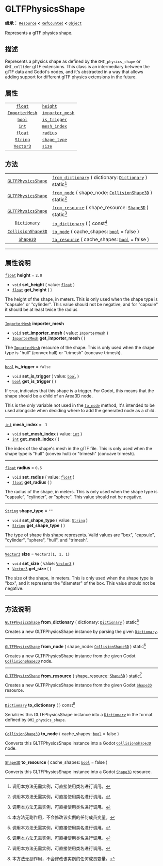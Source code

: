 <!-- ⚠ 请勿编辑本文件 ⚠ -->
<!-- 本文档使用脚本从 WeDot 引擎源码仓库生成。 -->
<!-- 生成脚本：https://github.com/WeDot-Engine/WeDot/tree/master/doc/tools/make_md.py； -->
<!-- 原文件：https://github.com/WeDot-Engine/WeDot/tree/master/modules/gltf/doc_classes/GLTFPhysicsShape.xml。 -->

<div id="_class_gltfphysicsshape"></div>

# GLTFPhysicsShape

**继承：** [`Resource`](class_resource.md) **<** [`RefCounted`](class_refcounted.md) **<** [`Object`](class_object.md)

Represents a glTF physics shape.

## 描述

Represents a physics shape as defined by the `OMI_physics_shape` or `OMI_collider` glTF extensions. This class is an intermediary between the glTF data and Godot's nodes, and it's abstracted in a way that allows adding support for different glTF physics extensions in the future.

## 属性

|||
|:-:|:--|
| [`float`](class_float.md)               | [`height`](class_gltfphysicsshape.md#class_gltfphysicsshape_property_height)               | ``2.0``              |
| [`ImporterMesh`](class_importermesh.md) | [`importer_mesh`](class_gltfphysicsshape.md#class_gltfphysicsshape_property_importer_mesh) |                      |
| [`bool`](class_bool.md)                 | [`is_trigger`](class_gltfphysicsshape.md#class_gltfphysicsshape_property_is_trigger)       | ``false``            |
| [`int`](class_int.md)                   | [`mesh_index`](class_gltfphysicsshape.md#class_gltfphysicsshape_property_mesh_index)       | ``-1``               |
| [`float`](class_float.md)               | [`radius`](class_gltfphysicsshape.md#class_gltfphysicsshape_property_radius)               | ``0.5``              |
| [`String`](class_string.md)             | [`shape_type`](class_gltfphysicsshape.md#class_gltfphysicsshape_property_shape_type)       | ``""``               |
| [`Vector3`](class_vector3.md)           | [`size`](class_gltfphysicsshape.md#class_gltfphysicsshape_property_size)                   | ``Vector3(1, 1, 1)`` |

## 方法

|||
|:-:|:--|
| [`GLTFPhysicsShape`](class_gltfphysicsshape.md) | [`from_dictionary`](class_gltfphysicsshape.md#class_gltfphysicsshape_method_from_dictionary) ( dictionary: [`Dictionary`](class_dictionary.md) ) static[^static] |
| [`GLTFPhysicsShape`](class_gltfphysicsshape.md) | [`from_node`](class_gltfphysicsshape.md#class_gltfphysicsshape_method_from_node) ( shape_node: [`CollisionShape3D`](class_collisionshape3d.md) ) static[^static] |
| [`GLTFPhysicsShape`](class_gltfphysicsshape.md) | [`from_resource`](class_gltfphysicsshape.md#class_gltfphysicsshape_method_from_resource) ( shape_resource: [`Shape3D`](class_shape3d.md) ) static[^static]       |
| [`Dictionary`](class_dictionary.md)             | [`to_dictionary`](class_gltfphysicsshape.md#class_gltfphysicsshape_method_to_dictionary) ( ) const[^const]                                                       |
| [`CollisionShape3D`](class_collisionshape3d.md) | [`to_node`](class_gltfphysicsshape.md#class_gltfphysicsshape_method_to_node) ( cache_shapes: [`bool`](class_bool.md) = false )                                   |
| [`Shape3D`](class_shape3d.md)                   | [`to_resource`](class_gltfphysicsshape.md#class_gltfphysicsshape_method_to_resource) ( cache_shapes: [`bool`](class_bool.md) = false )                           |

<!-- rst-class:: classref-section-separator -->

---

## 属性说明

<div id="_class_gltfphysicsshape_property_height"></div>

[`float`](class_float.md) **height** = ``2.0`` <div id="class_gltfphysicsshape_property_height"></div>

- `void` **set_height** ( value: [`float`](class_float.md) )
- [`float`](class_float.md) **get_height** ( )

The height of the shape, in meters. This is only used when the shape type is "capsule" or "cylinder". This value should not be negative, and for "capsule" it should be at least twice the radius.

<!-- rst-class:: classref-item-separator -->

---

<div id="_class_gltfphysicsshape_property_importer_mesh"></div>

[`ImporterMesh`](class_importermesh.md) **importer_mesh** <div id="class_gltfphysicsshape_property_importer_mesh"></div>

- `void` **set_importer_mesh** ( value: [`ImporterMesh`](class_importermesh.md) )
- [`ImporterMesh`](class_importermesh.md) **get_importer_mesh** ( )

The [`ImporterMesh`](class_importermesh.md) resource of the shape. This is only used when the shape type is "hull" (convex hull) or "trimesh" (concave trimesh).

<!-- rst-class:: classref-item-separator -->

---

<div id="_class_gltfphysicsshape_property_is_trigger"></div>

[`bool`](class_bool.md) **is_trigger** = ``false`` <div id="class_gltfphysicsshape_property_is_trigger"></div>

- `void` **set_is_trigger** ( value: [`bool`](class_bool.md) )
- [`bool`](class_bool.md) **get_is_trigger** ( )

If `true`, indicates that this shape is a trigger. For Godot, this means that the shape should be a child of an Area3D node.

This is the only variable not used in the [`to_node`](class_gltfphysicsshape.md#class_gltfphysicsshape_method_to_node) method, it's intended to be used alongside when deciding where to add the generated node as a child.

<!-- rst-class:: classref-item-separator -->

---

<div id="_class_gltfphysicsshape_property_mesh_index"></div>

[`int`](class_int.md) **mesh_index** = ``-1`` <div id="class_gltfphysicsshape_property_mesh_index"></div>

- `void` **set_mesh_index** ( value: [`int`](class_int.md) )
- [`int`](class_int.md) **get_mesh_index** ( )

The index of the shape's mesh in the glTF file. This is only used when the shape type is "hull" (convex hull) or "trimesh" (concave trimesh).

<!-- rst-class:: classref-item-separator -->

---

<div id="_class_gltfphysicsshape_property_radius"></div>

[`float`](class_float.md) **radius** = ``0.5`` <div id="class_gltfphysicsshape_property_radius"></div>

- `void` **set_radius** ( value: [`float`](class_float.md) )
- [`float`](class_float.md) **get_radius** ( )

The radius of the shape, in meters. This is only used when the shape type is "capsule", "cylinder", or "sphere". This value should not be negative.

<!-- rst-class:: classref-item-separator -->

---

<div id="_class_gltfphysicsshape_property_shape_type"></div>

[`String`](class_string.md) **shape_type** = ``""`` <div id="class_gltfphysicsshape_property_shape_type"></div>

- `void` **set_shape_type** ( value: [`String`](class_string.md) )
- [`String`](class_string.md) **get_shape_type** ( )

The type of shape this shape represents. Valid values are "box", "capsule", "cylinder", "sphere", "hull", and "trimesh".

<!-- rst-class:: classref-item-separator -->

---

<div id="_class_gltfphysicsshape_property_size"></div>

[`Vector3`](class_vector3.md) **size** = ``Vector3(1, 1, 1)`` <div id="class_gltfphysicsshape_property_size"></div>

- `void` **set_size** ( value: [`Vector3`](class_vector3.md) )
- [`Vector3`](class_vector3.md) **get_size** ( )

The size of the shape, in meters. This is only used when the shape type is "box", and it represents the "diameter" of the box. This value should not be negative.

<!-- rst-class:: classref-section-separator -->

---

## 方法说明

<div id="_class_gltfphysicsshape_method_from_dictionary"></div>

[`GLTFPhysicsShape`](class_gltfphysicsshape.md) **from_dictionary** ( dictionary: [`Dictionary`](class_dictionary.md) ) static[^static]<div id="class_gltfphysicsshape_method_from_dictionary"></div>

Creates a new GLTFPhysicsShape instance by parsing the given [`Dictionary`](class_dictionary.md).

<!-- rst-class:: classref-item-separator -->

---

<div id="_class_gltfphysicsshape_method_from_node"></div>

[`GLTFPhysicsShape`](class_gltfphysicsshape.md) **from_node** ( shape_node: [`CollisionShape3D`](class_collisionshape3d.md) ) static[^static]<div id="class_gltfphysicsshape_method_from_node"></div>

Creates a new GLTFPhysicsShape instance from the given Godot [`CollisionShape3D`](class_collisionshape3d.md) node.

<!-- rst-class:: classref-item-separator -->

---

<div id="_class_gltfphysicsshape_method_from_resource"></div>

[`GLTFPhysicsShape`](class_gltfphysicsshape.md) **from_resource** ( shape_resource: [`Shape3D`](class_shape3d.md) ) static[^static]<div id="class_gltfphysicsshape_method_from_resource"></div>

Creates a new GLTFPhysicsShape instance from the given Godot [`Shape3D`](class_shape3d.md) resource.

<!-- rst-class:: classref-item-separator -->

---

<div id="_class_gltfphysicsshape_method_to_dictionary"></div>

[`Dictionary`](class_dictionary.md) **to_dictionary** ( ) const[^const]<div id="class_gltfphysicsshape_method_to_dictionary"></div>

Serializes this GLTFPhysicsShape instance into a [`Dictionary`](class_dictionary.md) in the format defined by `OMI_physics_shape`.

<!-- rst-class:: classref-item-separator -->

---

<div id="_class_gltfphysicsshape_method_to_node"></div>

[`CollisionShape3D`](class_collisionshape3d.md) **to_node** ( cache_shapes: [`bool`](class_bool.md) = false )<div id="class_gltfphysicsshape_method_to_node"></div>

Converts this GLTFPhysicsShape instance into a Godot [`CollisionShape3D`](class_collisionshape3d.md) node.

<!-- rst-class:: classref-item-separator -->

---

<div id="_class_gltfphysicsshape_method_to_resource"></div>

[`Shape3D`](class_shape3d.md) **to_resource** ( cache_shapes: [`bool`](class_bool.md) = false )<div id="class_gltfphysicsshape_method_to_resource"></div>

Converts this GLTFPhysicsShape instance into a Godot [`Shape3D`](class_shape3d.md) resource.

[^virtual]: 本方法通常需要用户覆盖才能生效。
[^const]: 本方法无副作用，不会修改该实例的任何成员变量。
[^vararg]: 本方法除了能接受在此处描述的参数外，还能够继续接受任意数量的参数。
[^constructor]: 本方法用于构造某个类型。
[^static]: 调用本方法无需实例，可直接使用类名进行调用。
[^operator]: 本方法描述的是使用本类型作为左操作数的有效运算符。
[^bitfield]: 这个值是由下列位标志构成位掩码的整数。
[^void]: 无返回值。
